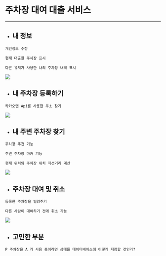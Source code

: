 # 주차장 대여 대출 서비스

<hr/>

- ## 내 정보

```
개인정보 수정

현재 대출한 주차장 표시

다른 유저가 사용한 나의 주차장 내역 표시
```

![](dashboard.gif)

- ## 내 주차장 등록하기

```
카카오맵 Api를 사용한 주소 찾기
```

![](search.gif)

- ## 내 주변 주차장 찾기

```
주차장 추천 기능

주변 주차장 마커 기능

현재 위치와 주차장 위치 직선거리 계산
```

![](borrow.gif)

- ## 주차장 대여 및 취소

```
등록한 주차장을 빌려주기

다른 사람이 대여하기 전에 취소 가능
```

![](rent.gif)

- ## 고민한 부분
```
P 주차장을 A 가 사용 중이라면 상태를 데이터베이스에 어떻게 저장할 것인가?
```